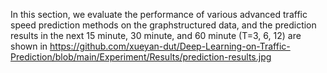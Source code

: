 In this section, we evaluate the performance of various advanced traffic speed prediction methods on the graphstructured data, and the prediction results in the next 15 minute, 30 minute, and 60 minute (T=3, 6, 12) are shown in https://github.com/xueyan-dut/Deep-Learning-on-Traffic-Prediction/blob/main/Experiment/Results/prediction-results.jpg
